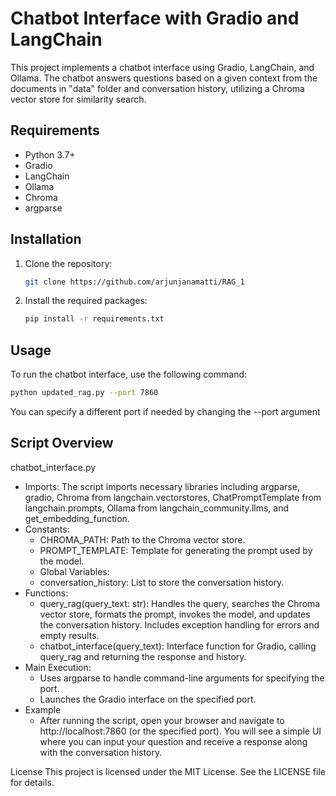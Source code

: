 # Chatbot Interface with Gradio and LangChain

This project implements a chatbot interface using Gradio, LangChain, and Ollama. The chatbot answers questions based on a given context from the documents in "data" folder and conversation history, utilizing a Chroma vector store for similarity search.

## Requirements

- Python 3.7+
- Gradio
- LangChain
- Ollama
- Chroma
- argparse

## Installation

1. Clone the repository:
    ```bash
    git clone https://github.com/arjunjanamatti/RAG_1
    ```

2. Install the required packages:
    ```bash
    pip install -r requirements.txt
    ```

## Usage
To run the chatbot interface, use the following command:
```bash
python updated_rag.py --port 7860
```
You can specify a different port if needed by changing the --port argument

## Script Overview
chatbot_interface.py
* Imports: The script imports necessary libraries including argparse, gradio, Chroma from langchain.vectorstores, ChatPromptTemplate from langchain.prompts, Ollama from langchain_community.llms, and get_embedding_function.
* Constants:
    * CHROMA_PATH: Path to the Chroma vector store.
    * PROMPT_TEMPLATE: Template for generating the prompt used by the model.
    * Global Variables:
    * conversation_history: List to store the conversation history.
* Functions:
    * query_rag(query_text: str): Handles the query, searches the Chroma vector store, formats the prompt, invokes the model, and updates the conversation history. Includes exception handling for errors and empty results.
    * chatbot_interface(query_text): Interface function for Gradio, calling query_rag and returning the response and history.
* Main Execution:
    * Uses argparse to handle command-line arguments for specifying the port.
    * Launches the Gradio interface on the specified port.
* Example
    * After running the script, open your browser and navigate to http://localhost:7860 (or the specified port). You will see a simple UI where you can input your question and receive a response along with the conversation history.

License
This project is licensed under the MIT License. See the LICENSE file for details.
